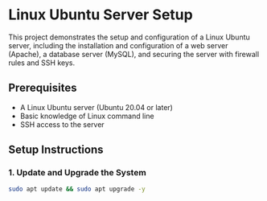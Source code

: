 # Linux Ubuntu Server Setup

This project demonstrates the setup and configuration of a Linux Ubuntu server, including the installation and configuration of a web server (Apache), a database server (MySQL), and securing the server with firewall rules and SSH keys.

## Prerequisites

- A Linux Ubuntu server (Ubuntu 20.04 or later)
- Basic knowledge of Linux command line
- SSH access to the server

## Setup Instructions

### 1. Update and Upgrade the System

```bash
sudo apt update && sudo apt upgrade -y
